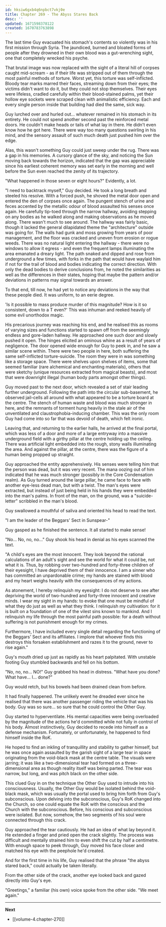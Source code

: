 ```yaml
---
id: hksiw6gxb4q6npbct7vkj0e
title: Chapter 269 - The Abyss Stares Back
desc: ''
updated: 1671598378122
created: 1670783763898
---
```


The last time Guy evacuated his stomach's contents so violently was in his first mission through Syria. The jaundiced, burned and bloated forms of people after they drowned in their own blood was a gut-wrenching sight, one that completely wrecked his psyche.

That brutal image was now replaced with the sight of a literal hill of corpses caught mid-scream - as if their life was stripped out of them through the most painful methods of torture. Worst yet, this torture was self-inflicted. Bloody tear marks marred their faces, streaming down from their eyes; the victims didn't want to do it, but they could not stop themselves. Their eyes were lifeless, cradled carefully within their blood-stained palms, yet their hollow eye sockets were scraped clean with animalistic efficiency. Each and every single person inside that building had died the same, sick way.

Guy lurched over and hurled out... whatever remained in his stomach in its entirety. He could not spend another second past the reinforced metal doors. He couldn't make heads or tails of what lay in there. He didn't even know how he got here. There were way too many questions swirling in his mind, and the sensory assault of such much death just pushed him over the edge.

Alas, this wasn't something Guy could just sweep under the rug. There was a gap in his memories. A cursory glance of the sky, and noticing the Sun moving back towards the horizon, indicated that the gap was appreciable since his earliest coherent memory was set early in the morning and well before the Sun even reached the zenity of its trajectory.

"What happened in those seven or eight hours?" Evidently, a lot.

"I need to backtrack myself," Guy decided. He took a long breath and steeled his resolve. With a forced push, he shoved the metal door open and entered the den of corpses once again. The pungent stench of urine and feces accented by the metallic odour of blood assaulted his senses once again. He carefully tip-toed through the narrow hallway, avoiding stepping on any bodies as he walked along and making observations as he moved along. There wasn't much to see around. The hallway was fairly basic, though it lacked the general dilapidated theme the "architecture" outside was going for. The walls had gunk and moss growing from years of poor management, and the floor was cracked and uneven from erosion or rogue weeds. There was no natural light entering the hallway - there were no windows to allow it egress - and even the frequent lamps illuminating the area emanated a dreary light. The path snaked and dipped and rose from underground a few times, with forks in the path that would have waylaid him if not for the trail of blood and bodies indicating the correct direction. With only the dead bodies to derive conclusions from, he noted the similarities as well as the differences in their states, hoping that maybe the pattern and/or deviations in patterns may signal towards an answer.

To that end, till now, he had yet to notice any deviations in the way that these people died. It was uniform, to an eerie degree.

'Is it possible to mass produce murder of this magnitude? How is it so consistent, down to a T even?' This was inhuman and reeked heavily of some evil unorthodox magic.

His precarious journey was reaching his end, and he realised this as rooms of varying sizes and functions started to spawn off from the seemingly endless and gore-laden hallway. He approached one such door and slowly pushed it open. The hinges elicited an ominous whine as a result of years of negligence. The door opened wide enough for Guy to peek in, and he saw a similar scene within. There were two people in here, both suffering the same self-inflicted torture-suicide. The room they were in was something like a storage space. There were shelves upon shelves of items, some that seemed familiar (rare alchemical and enchanting materials), others that were sketchy (unique resources extracted from magical beasts), and most that were downright illegal (human body parts amongst other things).

Guy moved past to the next door, which revealed a set of stair leading further underground. Following the path into the circular sub-basement, he observed jail-cells all around with what appeared to be a torture board at the centre. The stench of human waste and blood was much stronger in here, and the remnants of torment hung heavily in the stale air of the unventilated and claustrophobia-inducing chamber. This was the only room Guy had come into so far that was devoid of death, which felt ironic.

Leaving that, and returning to the earlier halls, he arrived at the final portal, which was less of a door and more of a large entryway into a massive underground field with a girthy pillar at the centre holding up the ceiling. There was artificial light embedded into the rough, stony walls illuminating the area. And against the pillar, at the centre, there was the figure of a human being propped up straight.

Guy approached the entity apprehensively. His senses were telling him that the person was dead, but it was very recent. The mana oozing out of him indicated that he was much stronger (possibly in the Core Condensation realm). As Guy turned around the large pillar, he came face to face with another eye-less dead man, but with a twist. The man's eyes were extracted, but instead of just being held in his hands they were embedded into the man's palms. In front of the man, on the ground, was a "suicide-letter" scribbled in the man's blood.

Guy swallowed a mouthful of saliva and oriented his head to read the text.

"I am the leader of the Beggars' Sect in Sunspear-"

Guy gasped as he finished the sentence. It all started to make sense!

"No... No, no, no..." Guy shook his head in denial as his eyes scanned the text.

"A child's eyes are the most innocent. They look beyond the rational calculations of an adult's sight and see the world for what it could be, not what it is. Thus, by robbing over two-hundred and forty-three children of their eyesight, I have deprived them of their innocence. I am a sinner who has committed an unpardonable crime; my hands are stained with blood and my heart weighs heavily with the consequences of my actions.

As atonement, I hereby relinquish my eyesight: I do not deserve to see after depriving the world of two-hundred and forty-three innocent and creative minds. I wear my sight in my hands: to evoke that one must be mindful of what they do just as well as what they think. I relinquish my cultivation: for it is built on a foundation of one of the vilest sins known to mankind. And I relinquish my life through the most painful path possible: for a death without suffering is not punishment enough for my crimes.

Furthermore, I have included every single detail regarding the functioning of the Beggars' Sect and its affiliates. I implore that whoever finds this destroys this forsaken establishment and razes it to the ground, never to rise again."

Guy's mouth dried up just as rapidly as his heart palpitated. With unstable footing Guy stumbled backwards and fell on his bottom.

"No, no, no... NO!" Guy grabbed his head in distress. "What have you done? What have... I... done?"

Guy would retch, but his bowels had been drained clean from before.

It had finally happened. The unlikely event he dreaded ever since he realised that there was another passenger riding the vehicle that was his body. Guy was so sure... so sure that he could control the Other Guy.

Guy started to hyperventilate. His mental capacities were being overloaded by the magnitude of the actions he'd committed while not fully in control of his body. Almost instinctively, Guy decided to recede into himself as a defense mechanism. Fortunately, or unfortunately, he happened to find himself inside the RoK.

He hoped to find an inkling of tranquillity and stability to gather himself, but he was once again assaulted by the garish sight of a large tear in space originating from the void-black mask at the centre table. The visuals were jarring; it was like a two-dimensional tear had formed on a three-dimensional area as though reality itself was being parted. The tear was narrow, but long, and was pitch black on the other side.

This clued Guy in on the technique the Other Guy used to intrude into his consciousness. Usually, the Other Guy would be isolated behind the void-black mask, which was usually the portal used to bring him forth from Guy's subconscious. Upon delving into the subconscious, Guy's RoK changed into the Church, so one could equate the RoK with the conscious and the Church with the subconscious. Before, his conscious and subconscious were isolated. But now, somehow, the two segments of his soul were connected through this crack.

Guy approached the tear cautiously. He had an idea of what lay beyond it. He extended a finger and pried open the crack slightly. The process was difficult and mentally strained him to even shift the cut by half a centimetre. With enough space to peek through, Guy moved his face closer and matched his eye with the peephole he'd created.

And for the first time in his life, Guy realised that the phrase "the abyss stared back," could actually be taken literally.

From the other side of the crack, another eye looked back and gazed directly into Guy's eye.

"Greetings," a familiar (his own) voice spoke from the other side. "We meet again."

____

**Next**
* [[volume-4.chapter-270]]